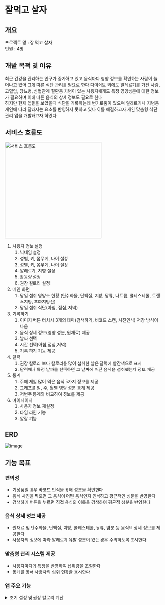# 잘먹고 살자

## 개요
프로젝트 명 : 잘 먹고 살자 <br/>
인원 : 4명

## 개발 목적 및 이유
최근 건강을 관리하는 인구가 증가하고 있고 음식마다 영양 정보를 확인하는 사람이 늘어나고 있어 그에 따른 식단 관리를 필요로 한다 다이어트 외에도 알레르기를 가진 사람, 고혈압, 당뇨병, 심혈관계 질환등 지병이 있는 사용자에게도 특정 영양성분에 대한 정보가 필요하며 이에 따른 음식의 상세 정보도 필요로 한다
<br/>
하지만 현재 앱들을 보았을때 식단을 기록하는데 번거로움이 있으며 알레르기나 지병등 개인에 따라 달라지는 요소를 반영하지 못하고 있다 이를 해결하고자 개인 맞춤형 식단 관리 앱을 개발하고자 하였다

## 서비스 흐름도
<img width="313" alt="서비스 흐름도" src="https://github.com/user-attachments/assets/6e40d316-c26a-48a2-8174-99be847a03f1">
<ol>
  <li>
    사용자 정보 설정
    <ol>
      <li>
        닉네임 설정
      </li>
      <li>
        성별, 키, 몸무게, 나이 설정
      </li>
      <li>
        성별, 키, 몸무게, 나이 설정
      </li>
      <li>
        알레르기, 지병 설정
      </li>
      <li>
        활동량 설정
      </li>
      <li>
        권장 칼로리 설정
      </li>
    </ol>
  </li>
  <li>
    메인 화면
    <ol>
      <li>
        당일 섭취 영양소 현황 (탄수화물, 단백질, 지방, 당류, 나트륨, 콜레스테롤, 트랜스지방, 포화지방산)
      </li>
      <li>
        당일 섭취 식단(아침, 점심, 저녁)
      </li>
    </ol>
  </li>
  <li>
    기록하기
    <ol>
      <li>
        이미지 버튼 터치시 3개의 테마(검색하기, 바코드 스캔, 사진인식) 저장 방식이 나옴
      </li>
      <li>
        음식 상세 정보(영양 성분, 원재료) 제공
      </li>
      <li>
        날짜 선택
      </li>
      <li>
        시간 선택(아침,점심,저녁)
      </li>
      <li>
        기록 하기 기능 제공
      </li>
    </ol>
  </li>
  <li>
    달력
    <ol>
      <li>
        권장 칼로리 보다 칼로리를 많이 섭취한 날은 달력에 빨간색으로 표시
      </li>
      <li>
        달력에서 특정 날짜를 선택하면 그 날짜에 어떤 음식을 섭취했는지 정보 제공
      </li>
    </ol>
  </li>
  <li>
    통계
    <ol>
      <li>
        주에 제일 많이 먹은 음식 5가지 정보를 제공
      </li>
      <li>
        그래프를 일, 주, 월별 영양 성분 통계 제공
      </li>
      <li>
        저번주 통계와 비교하여 정보를 제공
      </li>
    </ol>
  </li>
  <li>
    마이페이지
    <ol>
      <li>
        사용자 정보 재설정
      </li>
      <li>
        타임 라인 기능
      </li>
      <li>
        알람 기능
      </li>
    </ol>
  </li>
</ol>

## ERD
![image](https://github.com/user-attachments/assets/1549b185-1b75-480c-a4d2-f085beaba8c7)

## 기능 목표

### 편의성
<ul>
  <li>
    기성품일 경우 바코드 인식을 통해 성분을 확인한다
  </li>
  <li>
    음식 사진을 찍으면 그 음식이 어떤 음식인지 인식하고 평균적인 성분을 반영한다
  </li>
  <li>
    검색하기 버튼을 누르면 직접 음식의 이름을 검색하여 평균적 성분을 반영한다
  </li>
</ul>

### 음식 상세 정보 제공
<ul>
  <li>
    원재료 및 탄수화물, 단백질, 지방, 콜레스테롤, 당류, 염분 등 음식의 상세 정보를 제공한다
  </li>
  <li>
    사용자의 정보에 따라 알레르기 유발 성분이 있는 경우 주의하도록 표시한다
  </li>
</ul>

### 맞춤형 관리 시스템 제공
<ul>
  <li>
    사용자마다의 특징을 반영하여 섭취량을 조절한다
  </li>
  <li>
    통계를 통해 사용자의 섭취 현황을 표시한다
  </li>
</ul>


### 앱 주요 기능

<details>
<summary> 초기 설정 및 권장 칼로리 계산 </summary>

![image](https://github.com/user-attachments/assets/917f990d-619a-4189-b118-14f34f7d2ab7)
사용자가 이름, 키, 몸무게, 활동량, 지병 여부등 정보를 기입하면 "Harris Benedict" 공식을 이용하여 사용자의 영양 성분 섭취 권장량을 표시한다 <br/>
지병이 있는 사용자는 여러 참고 문헌에서 가져온 계산식을 사용하여 권장량을 조절한다. 두 개 이상의 지병이 있는 경우 최솟값을 적용하였다<br/>
(Harris Benedict : 건강한 사람의 연령, 성별, 신장과 체중을 기초로 한 기초 대사량 * 활동 계수 * 부상 계수의 값)
</details>


